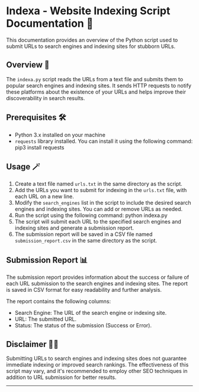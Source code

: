 # Indexa - Website Indexing Script Documentation 🚀

This documentation provides an overview of the Python script used to submit URLs to search engines and indexing sites for stubborn URLs.

## Overview 🎁

The `indexa.py` script reads the URLs from a text file and submits them to popular search engines and indexing sites. It sends HTTP requests to notify these platforms about the existence of your URLs and helps improve their discoverability in search results.

## Prerequisites 🛠️

- Python 3.x installed on your machine
- `requests` library installed. You can install it using the following command: pip3 install requests


## Usage 🪄

1. Create a text file named `urls.txt` in the same directory as the script.
2. Add the URLs you want to submit for indexing in the `urls.txt` file, with each URL on a new line.
3. Modify the `search_engines` list in the script to include the desired search engines and indexing sites. You can add or remove URLs as needed.
4. Run the script using the following command: python indexa.py
5. The script will submit each URL to the specified search engines and indexing sites and generate a submission report.
6. The submission report will be saved in a CSV file named `submission_report.csv` in the same directory as the script.

## Submission Report 📊

The submission report provides information about the success or failure of each URL submission to the search engines and indexing sites. The report is saved in CSV format for easy readability and further analysis.

The report contains the following columns:

- Search Engine: The URL of the search engine or indexing site.
- URL: The submitted URL.
- Status: The status of the submission (Success or Error).

## Disclaimer 🤷🏽‍

Submitting URLs to search engines and indexing sites does not guarantee immediate indexing or improved search rankings. The effectiveness of this script may vary, and it's recommended to employ other SEO techniques in addition to URL submission for better results.

---
